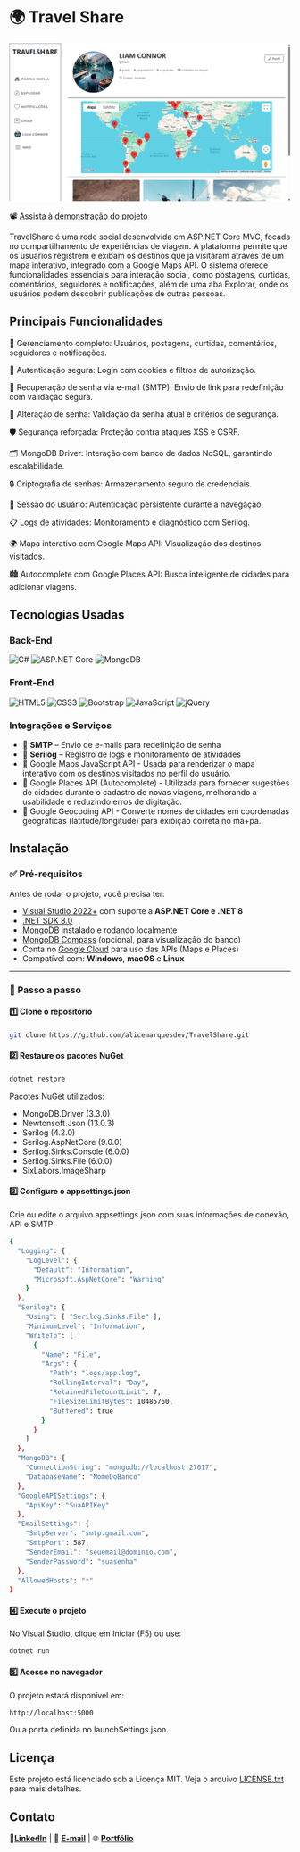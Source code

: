 ﻿# 🌍 Travel Share
 
![TravelShare](assets/travel-share.png)

📽️ [Assista à demonstração do projeto](https://drive.google.com/file/d/120kbFAEOiUIzhuHOZ_bvxiniKnLNZGYw/view?usp=sharing)

TravelShare é uma rede social desenvolvida em ASP.NET Core MVC, focada no compartilhamento
de experiências de viagem. A plataforma permite que os usuários registrem e exibam os destinos
que já visitaram através de um mapa interativo, integrado com a Google Maps API.
O sistema oferece funcionalidades essenciais para interação social, como postagens, curtidas,
comentários, seguidores e notificações, além de uma aba Explorar, onde os usuários podem descobrir publicações de outras pessoas.

## Principais Funcionalidades

👥 Gerenciamento completo: Usuários, postagens, curtidas, comentários, seguidores e notificações.

🔐 Autenticação segura: Login com cookies e filtros de autorização.

📧 Recuperação de senha via e-mail (SMTP): Envio de link para redefinição com validação segura.

🔄 Alteração de senha: Validação da senha atual e critérios de segurança.

🛡️ Segurança reforçada: Proteção contra ataques XSS e CSRF.

🗂️ MongoDB Driver: Interação com banco de dados NoSQL, garantindo escalabilidade.

🔒 Criptografia de senhas: Armazenamento seguro de credenciais.

🧠 Sessão do usuário: Autenticação persistente durante a navegação.

📋 Logs de atividades: Monitoramento e diagnóstico com Serilog.

🌍 Mapa interativo com Google Maps API: Visualização dos destinos visitados.

🏙️ Autocomplete com Google Places API: Busca inteligente de cidades para adicionar viagens.

## Tecnologias Usadas

### Back-End
![C#](https://img.shields.io/badge/C%23-239120?style=for-the-badge&logo=c-sharp&logoColor=white)
![ASP.NET Core](https://img.shields.io/badge/ASP.NET_Core-512BD4?style=for-the-badge&logo=dotnet&logoColor=white)
![MongoDB](https://img.shields.io/badge/MongoDB-47A248?style=for-the-badge&logo=mongodb&logoColor=white)

### Front-End
![HTML5](https://img.shields.io/badge/HTML5-E34F26?style=for-the-badge&logo=html5&logoColor=white)
![CSS3](https://img.shields.io/badge/CSS3-1572B6?style=for-the-badge&logo=css3&logoColor=white)
![Bootstrap](https://img.shields.io/badge/Bootstrap-7952B3?style=for-the-badge&logo=bootstrap&logoColor=white)
![JavaScript](https://img.shields.io/badge/JavaScript-F7DF1E?style=for-the-badge&logo=javascript&logoColor=black)
![jQuery](https://img.shields.io/badge/jQuery-0769AD?style=for-the-badge&logo=jquery&logoColor=white)

### Integrações e Serviços
- 📧 **SMTP** – Envio de e-mails para redefinição de senha
- 📜 **Serilog** – Registro de logs e monitoramento de atividades
- 🔹 Google Maps JavaScript API - Usada para renderizar o mapa interativo com os destinos visitados no perfil do usuário.
- 🔹 Google Places API (Autocomplete) - Utilizada para fornecer sugestões de cidades durante o cadastro de novas viagens, melhorando a usabilidade e reduzindo erros de digitação.
- 🔹 Google Geocoding API - Converte nomes de cidades em coordenadas geográficas (latitude/longitude) para exibição correta no ma+pa.

## Instalação


### ✅ Pré-requisitos

Antes de rodar o projeto, você precisa ter:

- [Visual Studio 2022+](https://visualstudio.microsoft.com/) com suporte a **ASP.NET Core e .NET 8**
- [.NET SDK 8.0](https://dotnet.microsoft.com/en-us/download/dotnet/8.0)
- [MongoDB](https://www.mongodb.com/try/download/community) instalado e rodando localmente
- [MongoDB Compass](https://www.mongodb.com/products/compass) (opcional, para visualização do banco)
- Conta no [Google Cloud](https://console.cloud.google.com/) para uso das APIs (Maps e Places)
- Compatível com: **Windows**, **macOS** e **Linux**

---

### 🧩 Passo a passo

#### 1️⃣ Clone o repositório

```bash
git clone https://github.com/alicemarquesdev/TravelShare.git
```

#### 2️⃣ Restaure os pacotes NuGet

```bash
dotnet restore
```

Pacotes NuGet utilizados:

- MongoDB.Driver (3.3.0)
- Newtonsoft.Json (13.0.3)
- Serilog (4.2.0)
- Serilog.AspNetCore (9.0.0)
- Serilog.Sinks.Console (6.0.0)
- Serilog.Sinks.File (6.0.0)
- SixLabors.ImageSharp

#### 3️⃣ Configure o appsettings.json
Crie ou edite o arquivo appsettings.json com suas informações de conexão, API e SMTP:

```bash
{
  "Logging": {
    "LogLevel": {
      "Default": "Information",
      "Microsoft.AspNetCore": "Warning"
    }
  },
  "Serilog": {
    "Using": [ "Serilog.Sinks.File" ],
    "MinimumLevel": "Information",
    "WriteTo": [
      {
        "Name": "File",
        "Args": {
          "Path": "logs/app.log",
          "RollingInterval": "Day",
          "RetainedFileCountLimit": 7,
          "FileSizeLimitBytes": 10485760,
          "Buffered": true
        }
      }
    ]
  },
  "MongoDB": {
    "ConnectionString": "mongodb://localhost:27017",
    "DatabaseName": "NomeDoBanco"
  },
  "GoogleAPISettings": {
    "ApiKey": "SuaAPIKey"
  },
  "EmailSettings": {
    "SmtpServer": "smtp.gmail.com", 
    "SmtpPort": 587,
    "SenderEmail": "seuemail@dominio.com",
    "SenderPassword": "suasenha"
  },
  "AllowedHosts": "*"
}
```

#### 4️⃣ Execute o projeto
No Visual Studio, clique em Iniciar (F5) ou use: 
```bash
dotnet run
```

#### 5️⃣ Acesse no navegador
O projeto estará disponível em:
```bash
http://localhost:5000
```
Ou a porta definida no launchSettings.json.

## Licença

Este projeto está licenciado sob a Licença MIT. Veja o arquivo [LICENSE.txt](LICENSE.txt) para mais detalhes.

## Contato

🔗[**LinkedIn**](https://linkedin.com/in/alicemarquesdev)  |
 📧 [**E-mail**](mailto:alicemarques.dev@hotmail.com)  |
🌐 [**Portfólio**](https://alicemarquesdev.github.io/portfolio-AM/) 







